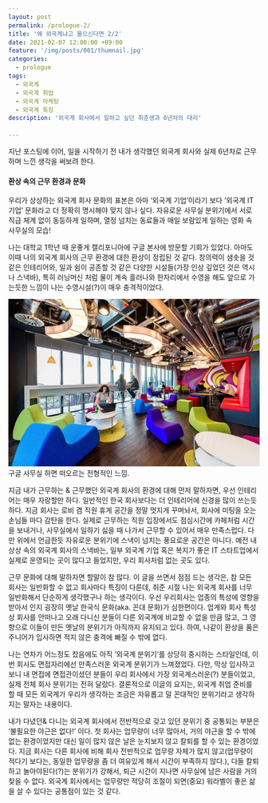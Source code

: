 ```yaml
---
layout: post
permalink: /prologue-2/
title: '왜 외국계냐고 물으신다면 2/2'
date: 2021-02-07 12:00:00 +09:00
feature: '/img/posts/001/thumnail.jpg'
categories:
  - prologue
tags:
  - 외국계
  - 외국계 취업
  - 외국계 마케팅
  - 외국계 특징
description: '외국계 회사에서 일하고 싶던 취준생과 6년차의 대리'

---
```

지난 포스팅에 이어, 일을 시작하기 전 내가 생각했던 외국계 회사와 실제 6년차로 근무하며 느낀 생각을 써보려 한다.


#### 환상 속의 근무 환경과 문화

우리가 상상하는 외국계 회사 문화의 표본은 아마 ‘외국계 기업’이라기 보다 ‘외국계 IT 기업’ 문화라고 더 정확히 명시해야 맞지 않나 싶다. 자유로운 사무실 분위기에서 서로 직급 체계 없이 동등하게 일하며, 열정 넘치는 동료들과 매일 보람있게 일하는 영화 속 사무실의 모습!

나는 대학교 1학년 때 운좋게 캘리포니아에 구글 본사에 방문할 기회가 있었다. 아마도 이때 나의 외국계 회사의 근무 환경에 대한 환상이 정립된 것 같다. 창의력이 샘솟을 것 같은 인테리어와, 일과 쉼이 공존할 것 같은 다양한 시설들(가장 인상 깊었던 것은 역시나 스낵바), 특히 러닝머신 처럼 물이 계속 흘러나와 한자리에서 수영을 해도 앞으로 가는듯한 느낌이 나는 수영시설(?)이 매우 충격적이었다.

![환상 속 외국계 회사 사무실](/img/posts/002/google.jpg)
구글 사무실 하면 떠오르는 전형적인 느낌.

지금 내가 근무하는 & 근무했던 외국계 회사의 환경에 대해 먼저 말하자면, 우선 인테리어는 매우 자랑할만 하다. 일반적인 한국 회사보다는 더 인테리어에 신경을 많이 쓰는듯 하다. 지금 회사는 로비 겸 직원 휴게 공간을 정말 멋지게 꾸며놔서, 회사에 미팅을 오는 손님들 마다 감탄을 한다. 실제로 근무하는 직원 입장에서도 점심시간에 카페처럼 시간을 보내거나, 사무실에서 일하기 싫을 때 나가서 근무할 수 있어서 매우 만족스럽다. 다만 위에서 언급한듯 자유로운 분위기에 스낵이 넘치는 풍요로운 공간은 아니다.  예전 내 상상 속의 외국계 회사의 스낵바는, 일부 외국계 기업 혹은 복지가 좋은 IT 스타트업에서 실제로 운영되는 곳이 많다고 들었지만, 우리 회사처럼 없는 곳도 있다.

근무 문화에 대해 말하자면 할말이 참 많다. 이 글을 쓰면서 점점 드는 생각은, 참 모든 회사는 일반화할 수 없고 회사마다 특징이 다른데, 취준 시절 나는 외국계 회사를 너무 일반화해서 단순하게 생각했구나 하는 생각이다. 우선 우리회사는 업종의 특성에 영향을 받아서 인지 굉장히 옛날 한국식 문화(aka. 꼰대 문화)가 심한편이다. 업계와 회사 특성 상 회사를 안떠나고 오래 다니신 분들이 다른 외국계에 비교할 수 없을 만큼 많고, 그 영향으로 이들이 만든 옛날의 분위기가 아직까지 유지되고 있다. 하여, 나같이 환상을 품은 주니어가 입사하면 적지 않은 충격에 빠질 수 밖에 없다.

나는 연차가 어느정도 찼음에도 아직 ‘외국계 분위기’를 상당히 중시하는 스타일인데, 이번 회사도 면접자리에선 만족스러운 외국계 분위기가 느껴졌었다. 다만, 막상 입사하고 보니 내 면접에 면접관이셨던 분들이 우리 회사에서 가장 외국계스러운(?) 분들이었고, 실제 전체 회사 분위기는 전혀 달랐다. 결론적으로 이글의 요지는, 외국계 취업 준비를 할 때 모든 외국계가 우리가 생각하는 조금은 자유롭고 덜 꼰대적인 분위기라고 생각하지는 말자는 내용이다.

내가 다녔던& 다니는 외국계 회사에서 전반적으로 갖고 있던 분위기 중 공통되는 부분은 ‘불필요한 야근은 없다!’ 이다. 첫 회사는 업무량이 너무 많아서, 거의 야근을 할 수 밖에 없는 환경이었지만 대신 일이 많지 않은 날은 눈치보지 않고 칼퇴를 할 수 있는 환경이었다. 지금 회사는 다른 회사에 비해 회사 전반적으로 업무량 자체가 많지 않고(업무량이 적다기 보다는, 동일한 업무량을 좀 더 여유있게 해서 시간이 부족하지 않다.), 다들 칼퇴하고 놀아야된다(?)는 분위기가 강해서, 퇴근 시간이 지나면 사무실에 남은 사람을 거의 찾을 수 없다. 외국계 회사에서는 업무량만 적당히 조절이 되면(중요) 워라벨이 좋은 삶을 살 수 있다는 공통점이 있는 것 같다.
